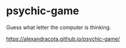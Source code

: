 # psychic-game

Guess what letter the computer is thinking.

https://alexandracota.github.io/psychic-game/
